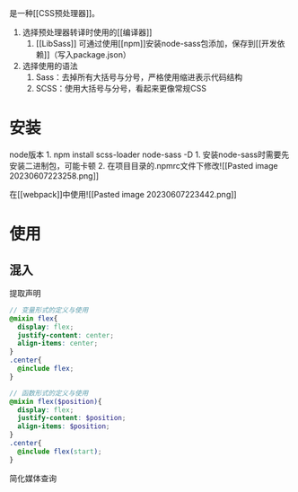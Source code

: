 是一种[[CSS预处理器]]。
1. 选择预处理器转译时使用的[[编译器]] 
	1. [[LibSass]] 可通过使用[[npm]]安装node-sass包添加，保存到[[开发依赖]]（写入package.json）
2. 选择使用的语法
	1. Sass：去掉所有大括号与分号，严格使用缩进表示代码结构
	2. SCSS：使用大括号与分号，看起来更像常规CSS
# 安装
node版本
	1. npm install scss-loader node-sass -D
		1. 安装node-sass时需要先安装二进制包，可能卡顿
		2. 在项目目录的.npmrc文件下修改![[Pasted image 20230607223258.png]]

在[[webpack]]中使用![[Pasted image 20230607223442.png]]
# 使用
## 混入
提取声明
```scss
// 变量形式的定义与使用
@mixin flex{
  display: flex;
  justify-content: center;
  align-items: center;
}
.center{
  @include flex; 
}

// 函数形式的定义与使用
@mixin flex($position){
  display: flex;
  justify-content: $position;
  align-items: $position;
}
.center{
  @include flex(start); 
}
```
简化媒体查询
